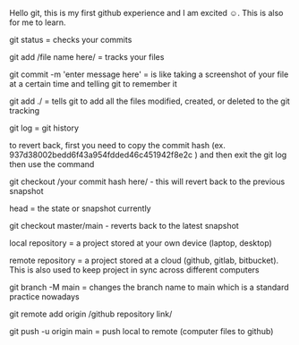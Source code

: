 Hello git, this is my first github experience and I am excited ☺️.
This is also for me to learn.

git status = checks your commits

git add /file name here/ = tracks your files

git commit -m 'enter message here' = is like taking a screenshot of your file at a certain time
and telling git to remember it

git add ./ = tells git to add all the files modified, created, or deleted to the git tracking

git log = git history

to revert back, first you need to copy the commit hash (ex. 937d38002bedd6f43a954fdded46c451942f8e2c )
and then exit the git log then use the command

git checkout /your commit hash here/ - this will revert back to the previous snapshot

head = the state or snapshot currently

git checkout master/main - reverts back to the latest snapshot

local repository = a project stored at your own device (laptop, desktop)

remote repository = a project stored at a cloud (github, gitlab, bitbucket).
This is also used to keep project in sync across different computers

git branch -M main = changes the branch name to main which is a standard practice nowadays

git remote add origin /github repository link/

git push -u origin main = push local to remote (computer files to github)
